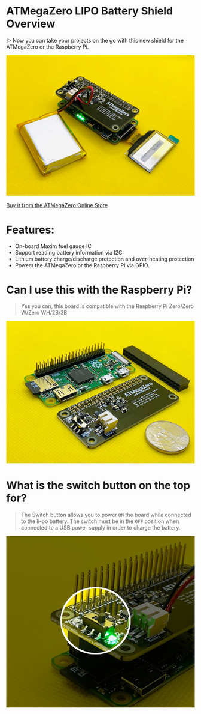 # ATMegaZero LIPO Battery Shield Overview

!> Now you can take your projects on the go with this new shield for the ATMegaZero or the Raspberry Pi.

![ATMegaZero](./media/atmegazero_lipo_battery_shield.png)

[Buy it from the ATMegaZero Online Store](https://shop.atmegazero.com/products/atmegazero-lipo-battery-shield)

# Features:
* On-board Maxim fuel gauge IC
* Support reading battery information via I2C 
* Lithium battery charge/discharge protection and over-heating protection
* Powers the ATMegaZero or the Raspberry PI via GPIO.

# Can I use this with the Raspberry Pi?
> Yes you can, this board is compatible with the Raspberry Pi Zero/Zero W/Zero WH/2B/3B

![ATMegaZero](./media/atmegazero_lipo_battery_with_raspberrypi.jpg)

# What is the switch button on the top for?
> The Switch button allows you to power `ON` the board while connected to the li-po battery. The switch must be in the `OFF` position when connected to a USB power supply in order to charge the battery. 

![ATMegaZero](./media/atmegazer_lipo_battery_switch_button.jpg)
